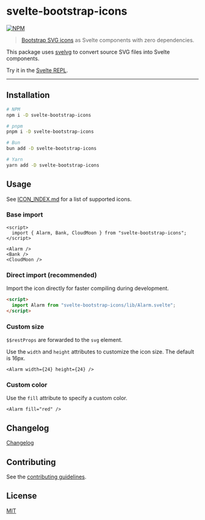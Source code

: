 # svelte-bootstrap-icons

[![NPM][npm]][npm-url]

> [Bootstrap SVG icons](https://github.com/twbs/icons) as Svelte components with zero dependencies.

This package uses [svelvg](https://github.com/metonym/svelvg) to convert source SVG files into Svelte components.

Try it in the [Svelte REPL](https://svelte.dev/repl/9a0e245df66248d59fadbbf007c06124).

---

## Installation

```bash
# NPM
npm i -D svelte-bootstrap-icons

# pnpm
pnpm i -D svelte-bootstrap-icons

# Bun
bun add -D svelte-bootstrap-icons

# Yarn
yarn add -D svelte-bootstrap-icons
```

## Usage

See [ICON_INDEX.md](./ICON_INDEX.md) for a list of supported icons.

### Base import

```svelte
<script>
  import { Alarm, Bank, CloudMoon } from "svelte-bootstrap-icons";
</script>

<Alarm />
<Bank />
<CloudMoon />
```

### Direct import (recommended)

Import the icon directly for faster compiling during development.

```html
<script>
  import Alarm from "svelte-bootstrap-icons/lib/Alarm.svelte";
</script>
```

### Custom size

`$$restProps` are forwarded to the `svg` element.

Use the `width` and `height` attributes to customize the icon size. The default is 16px.

```svelte
<Alarm width={24} height={24} />
```

### Custom color

Use the `fill` attribute to specify a custom color.

```svelte
<Alarm fill="red" />
```

## Changelog

[Changelog](CHANGELOG.md)

## Contributing

See the [contributing guidelines](./CONTRIBUTING.md).

## License

[MIT](LICENSE)

[npm]: https://img.shields.io/npm/v/svelte-bootstrap-icons.svg?color=%237952b3&style=for-the-badge
[npm-url]: https://npmjs.com/package/svelte-bootstrap-icons
